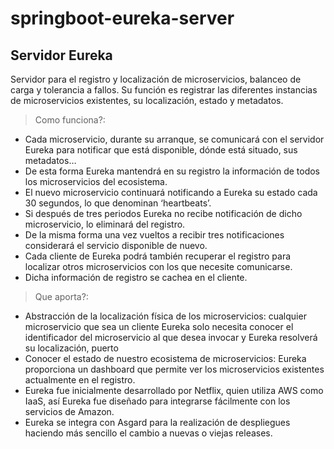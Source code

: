 # springboot-eureka-server
## Servidor Eureka

Servidor para el registro y localización de microservicios, balanceo de carga y tolerancia a fallos. 
Su función es registrar las diferentes instancias de microservicios existentes, su localización, estado y metadatos.

> Como funciona?:
- Cada microservicio, durante su arranque, se comunicará con el servidor Eureka para notificar que está disponible, dónde está situado, sus metadatos… 
- De esta forma Eureka mantendrá en su registro la información de todos los microservicios del ecosistema.
- El nuevo microservicio continuará notificando a Eureka su estado cada 30 segundos, lo que denominan ‘heartbeats’. 
- Si después de tres periodos Eureka no recibe notificación de dicho microservicio, lo eliminará del registro. 
- De la misma forma una vez vueltos a recibir tres notificaciones considerará el servicio disponible de nuevo.
- Cada cliente de Eureka podrá también recuperar el registro para localizar otros microservicios con los que necesite comunicarse. 
- Dicha información de registro se cachea en el cliente.


> Que aporta?:
- Abstracción de la localización física de los microservicios: cualquier microservicio que sea un cliente Eureka solo necesita conocer el identificador del microservicio al que desea invocar y Eureka resolverá su localización, puerto
- Conocer el estado de nuestro ecosistema de microservicios: Eureka proporciona un dashboard que permite ver los microservicios existentes actualmente en el registro.
- Eureka fue inicialmente desarrollado por Netflix, quien utiliza AWS como IaaS, así Eureka fue diseñado para integrarse fácilmente con los servicios de Amazon.
- Eureka se integra con Asgard para la realización de despliegues haciendo más sencillo el cambio a nuevas o viejas releases.
